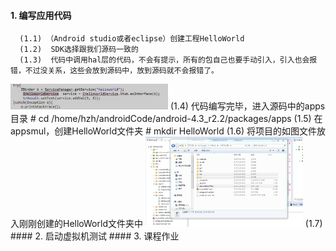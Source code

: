 #### 1. 编写应用代码
      (1.1) （Android studio或者eclipse）创建工程HelloWorld
      (1.2)  SDK选择跟我们源码一致的
      (1.3)  代码中调用hal层的代码，不会有提示，所有的包自己也要手动引入，引入也会报错，不过没关系，这些会放到源码中，放到源码就不会报错了。
<img src="https://github.com/HZHAndroid/Android_Hal/blob/master/Android%20HAL/%E8%B0%83%E7%94%A8aidl%E5%B1%82%E4%BB%A3%E7%A0%81.png" width="50%" />
      (1.4) 代码编写完毕，进入源码中的apps目录
            # cd /home/hzh/androidCode/android-4.3_r2.2/packages/apps
      (1.5) 在appsmul，创建HelloWorld文件夹
            # mkdir HelloWorld
      (1.6) 将项目的如图文件放入刚刚创建的HelloWorld文件夹中
<img src="https://github.com/HZHAndroid/Android_Hal/blob/master/Android%20HAL/%E5%B0%86%E4%BB%A5%E4%B8%8B%E7%9B%AE%E5%BD%95%E5%A4%8D%E5%88%B6%E5%88%B0apps%E7%9B%AE%E5%BD%95%E4%B8%8B.png" width="50%" />            
      (1.7)
#### 2. 启动虚拟机测试
#### 3. 课程作业
